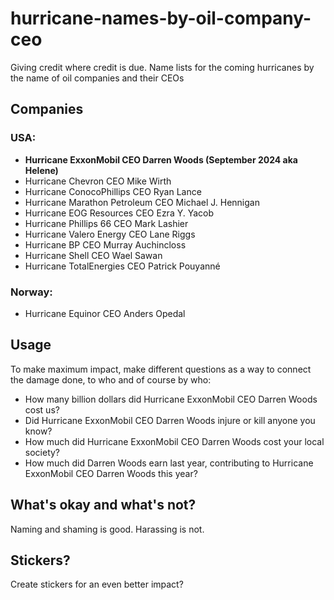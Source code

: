 # hurricane-names-by-oil-company-ceo
Giving credit where credit is due. Name lists for the coming hurricanes by the name of oil companies and their CEOs

## Companies

### USA:

* **Hurricane ExxonMobil CEO Darren Woods (September 2024 aka Helene)**
* Hurricane Chevron CEO Mike Wirth
* Hurricane ConocoPhillips CEO Ryan Lance
* Hurricane Marathon Petroleum CEO Michael J. Hennigan 
* Hurricane EOG Resources CEO Ezra Y. Yacob
* Hurricane Phillips 66 CEO Mark Lashier
* Hurricane Valero Energy CEO Lane Riggs
* Hurricane BP CEO Murray Auchincloss
* Hurricane Shell CEO Wael Sawan
* Hurricane TotalEnergies CEO Patrick Pouyanné

### Norway:

* Hurricane Equinor CEO Anders Opedal


## Usage

To make maximum impact, make different questions as a way to connect the damage done, to who and of course by who:

* How many billion dollars did Hurricane ExxonMobil CEO Darren Woods cost us?
* Did Hurricane ExxonMobil CEO Darren Woods injure or kill anyone you know?
* How much did Hurricane ExxonMobil CEO Darren Woods cost your local society?
* How much did Darren Woods earn last year, contributing to Hurricane ExxonMobil CEO Darren Woods this year?

## What's okay and what's not?

Naming and shaming is good. Harassing is not.

## Stickers?

Create stickers for an even better impact?
